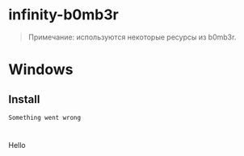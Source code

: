 # infinity-b0mb3r
>Примечание: используются некоторые ресурсы из b0mb3r.
# Windows
## Install
```Something went wrong```
# 
Hello

